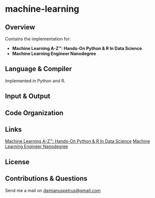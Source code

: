 # machine-learning

## Overview
Contains the implementation for:

- **Machine Learning A-Z™: Hands-On Python & R In Data Science**.
- **Machine Learning Engineer Nanodegree**

## Language & Compiler

Implemented in Python and R.  

## Input & Output

## Code Organization

## Links

[Machine Learning A-Z™: Hands-On Python & R In Data Science](udemy.com/machinelearning)
[Machine Learning Engineer Nanodegree](udacity.com/course/machine-learning-engineer-nanodegree--nd009)

## License

## Contributions & Questions
Send me a mail on <damianuspetrus@gmail.com>


